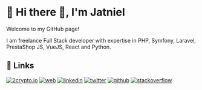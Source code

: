 # 🚀 Hi there 👋, I'm Jatniel
Welcome to my GitHub page!

I am freelance Full Stack developer with expertise in PHP, Symfony, Laravel, PrestaShop JS, VueJS, React and Python. 

## 🔗 Links
[![2crypto.io](https://img.shields.io/badge/2crypto.io-3B7B21?style=for-the-badge&logo=bitcoin&logoColor=white)](https://www.2crypto.io/team/jatniel-guzman/) 
[![web](https://img.shields.io/badge/my_web-000?style=for-the-badge&logo=ko-fi&logoColor=white)](https://jatniel.dev/) 
[![linkedin](https://img.shields.io/badge/linkedin-0A66C2?style=for-the-badge&logo=linkedin&logoColor=white)](https://fr.linkedin.com/in/jatniel) 
[![twitter](https://img.shields.io/badge/twitter-1DA1F2?style=for-the-badge&logo=twitter&logoColor=white)](https://twitter.com/jatnieldev) 
[![github](https://img.shields.io/badge/github-007096?style=for-the-badge&logo=github&logoColor=white)](https://www.github.com/jatniel) 
[![stackoverflow](https://img.shields.io/badge/stackoverflow-0A66C2?style=for-the-badge&logo=stackoverflow&logoColor=white)](https://stackoverflow.com/users/9446515/jatniel)
